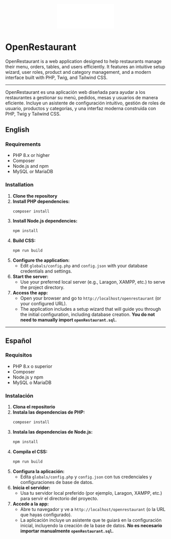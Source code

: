 <p align="center">
  <img src="assets/or/logo.svg" alt="Open Restaurant Logo" width="180" />
</p>

# OpenRestaurant

OpenRestaurant is a web application designed to help restaurants manage their menu, orders, tables, and users efficiently. It features an intuitive setup wizard, user roles, product and category management, and a modern interface built with PHP, Twig, and Tailwind CSS.

---

OpenRestaurant es una aplicación web diseñada para ayudar a los restaurantes a gestionar su menú, pedidos, mesas y usuarios de manera eficiente. Incluye un asistente de configuración intuitivo, gestión de roles de usuario, productos y categorías, y una interfaz moderna construida con PHP, Twig y Tailwind CSS.

## English

### Requirements
- PHP 8.x or higher
- Composer
- Node.js and npm
- MySQL or MariaDB

### Installation
1. **Clone the repository**
2. **Install PHP dependencies:**
   ```sh
   composer install
   ```
3. **Install Node.js dependencies:**
   ```sh
   npm install
   ```
4. **Build CSS:**
   ```sh
   npm run build
   ```
5. **Configure the application:**
   - Edit `globals/config.php` and `config.json` with your database credentials and settings.
6. **Start the server:**
   - Use your preferred local server (e.g., Laragon, XAMPP, etc.) to serve the project directory.
7. **Access the app:**
   - Open your browser and go to `http://localhost/openrestaurant` (or your configured URL).
   - The application includes a setup wizard that will guide you through the initial configuration, including database creation. **You do not need to manually import `openRestaurant.sql`.**

---

## Español

### Requisitos
- PHP 8.x o superior
- Composer
- Node.js y npm
- MySQL o MariaDB

### Instalación
1. **Clona el repositorio**
2. **Instala las dependencias de PHP:**
   ```sh
   composer install
   ```
3. **Instala las dependencias de Node.js:**
   ```sh
   npm install
   ```
4. **Compila el CSS:**
   ```sh
   npm run build
   ```
5. **Configura la aplicación:**
   - Edita `globals/config.php` y `config.json` con tus credenciales y configuraciones de base de datos.
6. **Inicia el servidor:**
   - Usa tu servidor local preferido (por ejemplo, Laragon, XAMPP, etc.) para servir el directorio del proyecto.
7. **Accede a la app:**
   - Abre tu navegador y ve a `http://localhost/openrestaurant` (o la URL que hayas configurado).
   - La aplicación incluye un asistente que te guiará en la configuración inicial, incluyendo la creación de la base de datos. **No es necesario importar manualmente `openRestaurant.sql`.**
